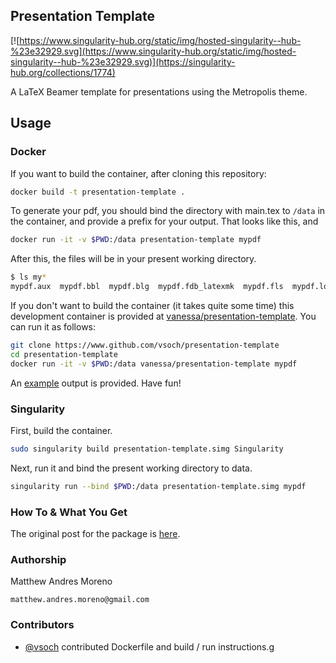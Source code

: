 ## Presentation Template

[![https://www.singularity-hub.org/static/img/hosted-singularity--hub-%23e32929.svg](https://www.singularity-hub.org/static/img/hosted-singularity--hub-%23e32929.svg)](https://singularity-hub.org/collections/1774)

A LaTeX Beamer template for presentations using the Metropolis theme.

## Usage

### Docker

If you want to build the container, after cloning this repository:

```bash
docker build -t presentation-template .
```

To generate your pdf, you should bind the directory with main.tex to `/data`
in the container, and provide a prefix for your output. That looks like this, and

```bash
docker run -it -v $PWD:/data presentation-template mypdf
```

After this, the files will be in your present working directory.

```bash
$ ls my*
mypdf.aux  mypdf.bbl  mypdf.blg  mypdf.fdb_latexmk  mypdf.fls  mypdf.log  mypdf.nav  mypdf.out  mypdf.pdf  mypdf.snm  mypdf.toc
```

If you don't want to build the container (it takes quite some time) this development
container is provided at [vanessa/presentation-template](https://hub.docker.com/r/vanessa/presentation-template/). You can run it as follows:

```bash
git clone https://www.github.com/vsoch/presentation-template
cd presentation-template
docker run -it -v $PWD:/data vanessa/presentation-template mypdf
```

An [example](example) output is provided. Have fun!


### Singularity

First, build the container.

```bash
sudo singularity build presentation-template.simg Singularity
```

Next, run it and bind the present working directory to data.

```bash
singularity run --bind $PWD:/data presentation-template.simg mypdf
```

### How To & What You Get

The original post for the package is [here](https://twitter.com/MorenoMatthewA/status/1048676082952626177).

### Authorship

Matthew Andres Moreno

`matthew.andres.moreno@gmail.com`

### Contributors

 - [@vsoch](https://www.github.com/vsoch) contributed Dockerfile and build / run instructions.g

